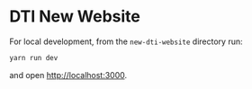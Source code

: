 # DTI New Website

For local development, from the `new-dti-website` directory run:

```bash
yarn run dev
```

and open [http://localhost:3000](http://localhost:3000).
